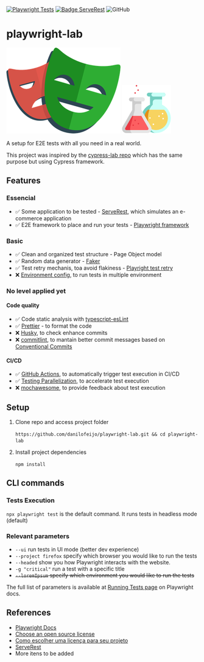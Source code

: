 [![Playwright Tests](https://github.com/danilofeijo/playwright-lab/actions/workflows/playwright.yml/badge.svg)](https://github.com/danilofeijo/playwright-lab/actions/workflows/playwright.yml) [![Badge ServeRest](https://img.shields.io/badge/API-ServeRest-green)](https://github.com/ServeRest/ServeRest/)
![GitHub](https://img.shields.io/github/license/danilofeijo/playwright-lab)

# playwright-lab

![Icon Playwright][pw-logo] ![Icon laboratory][flask-icon]

A setup for E2E tests with all you need in a real world.

This project was inspired by the [cypress-lab repo][tool-cylabrepo] which has the same purpose but using Cypress framework.

## Features

### Essencial

- ✅ Some application to be tested - [ServeRest][tool-serverest], which simulates an e-commerce application
- ✅ E2E framework to place and run your tests - [Playwright framework][pw-tool] 

### Basic

- ✅ Clean and organized test structure - Page Object model
- ✅ Random data generator - [Faker][tool-faker]
- ✅ Test retry mechanis, toa avoid flakiness - [Playright test retry ][pw-retry]
- ❌ [Environment config][pw-envConfig], to run tests in multiple environment

<!-- ### Mid

### High -->

### No level applied yet

#### Code quality

- ✅ Code static analysis with [typescript-esLint][tool-tseslint]
- ✅ [Prettier][tool-prettier] - to format the code
- ❌ [Husky][tool-husky], to check enhance commits
- ❌ [commitlint][tool-commitlint], to mantain better commit messages based on [Conventional Commits][tool-convCommits]

#### CI/CD

- ✅ [GitHub Actions][tool-ghactions], to automatically trigger test execution in CI/CD
- ✅ [Testing Parallelization][pw-parallelization], to accelerate test execution
- ❌ [mochawesome][tool-mochawesome], to provide feedback about test execution

## Setup

1. Clone repo and access project folder

   `https://github.com/danilofeijo/playwright-lab.git && cd playwright-lab`

2. Install project dependencies

   `npm install`

## CLI commands

### Tests Execution

`npx playwright test` is the default command. It runs tests in headless mode (default)

### Relevant parameters

- `--ui` run tests in UI mode (better dev experience)
- `--project firefox` specify which browser you would like to run the tests
- `--headed` show you how Playwright interacts with the website.
- `-g "critical"` run a test with a specific title
- ~~`--loremIpsum` specify which environment you would like to run the tests~~

The full list of parameters is available at [Running Tests page][ref-1] on Playwright docs.

<!--
Combined commands available in `scripts` session on `package.json` file.
-->

## References

- [Playwright Docs][ref-4]
- [Choose an open source license][ref-9]
- [Como escolher uma licença para seu projeto][ref-10]
- [ServeRest][tool-serverest]
- More itens to be added
<!--
Cypress Reference
- [Utilizando Cypress na vida real][ref-2]
- [Keep passwords secret in E2E tests][ref-3]
- [Publish your Cypress Test Report with GitHub Actions][ref-5]
- [Conventional Commits][ref-7]
- [ESLint + Prettier, a dupla perfeita para produtividade e padronização de código.][ref-8]
  -->

<!-- Links list -->

[flask-icon]: img/icon-lab-128.png 'Flask icon'
[pw-logo]: img/playwright-logo.png 'Playwright logo'
[pw-tool]: https://playwright.dev/
[pw-parallelization]: https://playwright.dev/docs/test-parallel
[pw-retry]: https://playwright.dev/docs/test-retries#retries
[pw-envConfig]: https://playwright.dev/docs/test-projects#configure-projects-for-multiple-environments
[ref-1]: https://playwright.dev/docs/running-tests#running-tests
[ref-2]: https://medium.com/testbean/utilizando-cypress-na-vida-real-a93eec549128
[ref-3]: https://glebbahmutov.com/blog/keep-passwords-secret-in-e2e-tests/
[ref-4]: https://playwright.dev/docs/intro
[ref-5]: https://medium.com/swlh/publish-your-cypress-test-report-with-github-actions-47248788713a
[ref-7]: https://www.conventionalcommits.org/en/v1.0.0/#summary
[ref-8]: https://medium.com/cwi-software/eslint-prettier-a-dupla-perfeita-para-produtividade-e-padroniza%C3%A7%C3%A3o-de-c%C3%B3digo-6a7730cfa358
[ref-9]: https://choosealicense.com/
[ref-10]: https://www.alura.com.br/artigos/como-escolher-uma-licenca-para-seu-projeto
[ref-11]: https://playwrightsolutions.com/the-definitive-guide-to-api-test-automation-with-playwright-part-8-adding-eslint-prettier-and-husky/
[tool-faker]: https://www.npmjs.com/package/faker
[tool-tseslint]: https://typescript-eslint.io/getting-started
[tool-prettier]: https://prettier.io/docs/en/install
[tool-prettierConfig]: https://typescript-eslint.io/users/what-about-formatting/?ref=playwrightsolutions.com#suggested-usage---prettier
[tool-husky]: https://typicode.github.io/husky/
[tool-convCommits]: https://www.conventionalcommits.org/
[tool-ghactions]: https://docs.github.com/en/actions
[tool-commitlint]: https://commitlint.js.org/#/
[tool-mochawesome]: https://www.npmjs.com/package/mochawesome
[tool-serverest]: https://serverest.dev/
[tool-cylabrepo]: https://github.com/danilofeijo/cypress-lab
